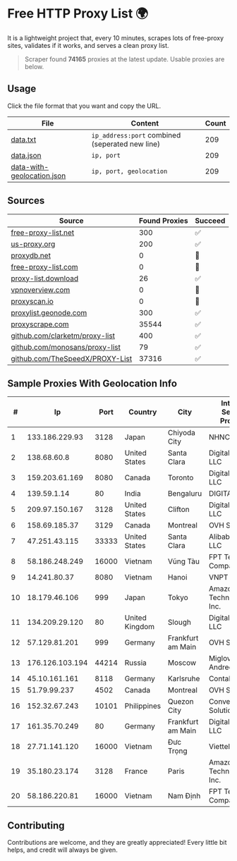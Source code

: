 
# Free HTTP Proxy List 🌍

It is a lightweight project that, every 10 minutes, scrapes lots of free-proxy sites, validates if it works, and serves a clean proxy list.


> Scraper found **74165** proxies at the latest update. Usable proxies are below.

## Usage

Click the file format that you want and copy the URL.


|File|Content|Count|
|----|-------|-----|
|[data.txt](https://raw.githubusercontent.com/themiralay/Proxy-List-World/master/data.txt)|`ip_address:port` combined (seperated new line)|209|
|[data.json](https://raw.githubusercontent.com/themiralay/Proxy-List-World/master/data.json)|`ip, port`|209|
|[data-with-geolocation.json](https://raw.githubusercontent.com/themiralay/Proxy-List-World/master/data-with-geolocation.json)|`ip, port, geolocation`|209|

## Sources

|Source|Found Proxies|Succeed|
|------|-------------|-------|
|[free-proxy-list.net](https://free-proxy-list.net)|300|✅|
|[us-proxy.org](https://www.us-proxy.org)|200|✅|
|[proxydb.net](http://proxydb.net)|0|🚫|
|[free-proxy-list.com](https://free-proxy-list.com/?page=&port=&type%5B%5D=http&type%5B%5D=https&up_time=0&search=Search)|0|🚫|
|[proxy-list.download](https://www.proxy-list.download/HTTP)|26|✅|
|[vpnoverview.com](https://vpnoverview.com/privacy/anonymous-browsing/free-proxy-servers)|0|🚫|
|[proxyscan.io](https://www.proxyscan.io)|0|🚫|
|[proxylist.geonode.com](https://proxylist.geonode.com/api/proxy-list?limit=300&page=1&sort_by=lastChecked&sort_type=desc&protocols=http,https)|300|✅|
|[proxyscrape.com](https://api.proxyscrape.com/v2/?request=displayproxies&protocol=http&timeout=10000&country=all&ssl=all&anonymity=all)|35544|✅|
|[github.com/clarketm/proxy-list](https://raw.githubusercontent.com/clarketm/proxy-list/master/proxy-list-raw.txt)|400|✅|
|[github.com/monosans/proxy-list](https://raw.githubusercontent.com/monosans/proxy-list/main/proxies/http.txt)|79|✅|
|[github.com/TheSpeedX/PROXY-List](https://raw.githubusercontent.com/TheSpeedX/PROXY-List/master/http.txt)|37316|✅|


## Sample Proxies With Geolocation Info

|#|Ip|Port|Country|City|Internet Service Provider|
|-|--|----|-------|----|-------------------------|
|1|133.186.229.93|3128|Japan|Chiyoda City|NHNCLOUD|
|2|138.68.60.8|8080|United States|Santa Clara|DigitalOcean, LLC|
|3|159.203.61.169|8080|Canada|Toronto|DigitalOcean, LLC|
|4|139.59.1.14|80|India|Bengaluru|DIGITALOCEAN|
|5|209.97.150.167|3128|United States|Clifton|DigitalOcean, LLC|
|6|158.69.185.37|3129|Canada|Montreal|OVH SAS|
|7|47.251.43.115|33333|United States|Santa Clara|Alibaba Cloud LLC|
|8|58.186.248.249|16000|Vietnam|Vũng Tàu|FPT Telecom Company|
|9|14.241.80.37|8080|Vietnam|Hanoi|VNPT|
|10|18.179.46.106|999|Japan|Tokyo|Amazon Technologies Inc.|
|11|134.209.29.120|80|United Kingdom|Slough|DigitalOcean, LLC|
|12|57.129.81.201|999|Germany|Frankfurt am Main|OVH SAS|
|13|176.126.103.194|44214|Russia|Moscow|Miglovets Egor Andreevich|
|14|45.10.161.161|8118|Germany|Karlsruhe|Contabo GmbH|
|15|51.79.99.237|4502|Canada|Montreal|OVH SAS|
|16|152.32.67.243|10101|Philippines|Quezon City|Converge ICT Solution Inc|
|17|161.35.70.249|80|Germany|Frankfurt am Main|DigitalOcean, LLC|
|18|27.71.141.120|16000|Vietnam|Đưc Trọng|Viettel Group|
|19|35.180.23.174|3128|France|Paris|Amazon Technologies Inc.|
|20|58.186.220.81|16000|Vietnam|Nam Định|FPT Telecom Company|



## Contributing

Contributions are welcome, and they are greatly appreciated! Every
little bit helps, and credit will always be given.

